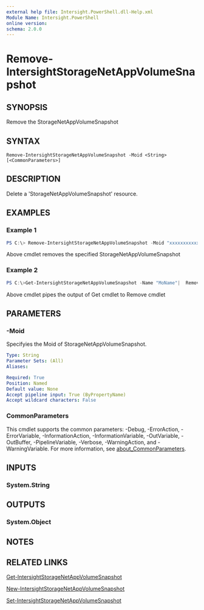 ```yaml
---
external help file: Intersight.PowerShell.dll-Help.xml
Module Name: Intersight.PowerShell
online version:
schema: 2.0.0
---
```


# Remove-IntersightStorageNetAppVolumeSnapshot

## SYNOPSIS
Remove the StorageNetAppVolumeSnapshot

## SYNTAX

```
Remove-IntersightStorageNetAppVolumeSnapshot -Moid <String> [<CommonParameters>]
```

## DESCRIPTION
Delete a &apos;StorageNetAppVolumeSnapshot&apos; resource.

## EXAMPLES

### Example 1
```powershell
PS C:\> Remove-IntersightStorageNetAppVolumeSnapshot -Moid "xxxxxxxxxxxxxxxxxxxxxxxxxxx"
```
Above cmdlet removes the specified StorageNetAppVolumeSnapshot 

### Example 2
```powershell
PS C:\>Get-IntersightStorageNetAppVolumeSnapshot -Name "MoName"|  Remove-IntersightStorageNetAppVolumeSnapshot
```
Above cmdlet pipes the output of Get cmdlet to Remove cmdlet

## PARAMETERS

### -Moid
Specifyies the Moid of StorageNetAppVolumeSnapshot.

```yaml
Type: String
Parameter Sets: (All)
Aliases:

Required: True
Position: Named
Default value: None
Accept pipeline input: True (ByPropertyName)
Accept wildcard characters: False
```

### CommonParameters
This cmdlet supports the common parameters: -Debug, -ErrorAction, -ErrorVariable, -InformationAction, -InformationVariable, -OutVariable, -OutBuffer, -PipelineVariable, -Verbose, -WarningAction, and -WarningVariable. For more information, see [about_CommonParameters](http://go.microsoft.com/fwlink/?LinkID=113216).

## INPUTS

### System.String

## OUTPUTS

### System.Object
## NOTES

## RELATED LINKS

[Get-IntersightStorageNetAppVolumeSnapshot](./Get-IntersightStorageNetAppVolumeSnapshot.md)

[New-IntersightStorageNetAppVolumeSnapshot](./New-IntersightStorageNetAppVolumeSnapshot.md)

[Set-IntersightStorageNetAppVolumeSnapshot](./Set-IntersightStorageNetAppVolumeSnapshot.md)

